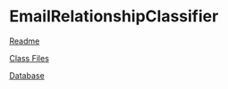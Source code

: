 # EmailRelationshipClassifier

[Readme](https://geekgirljoy.wordpress.com/2018/06/21/a-bag-of-words/)

[Class Files](https://geekgirljoy.wordpress.com/2018/06/26/email-relationship-class-files/)

[Database](https://geekgirljoy.wordpress.com/2018/06/27/email-relationship-classifier-database/)

